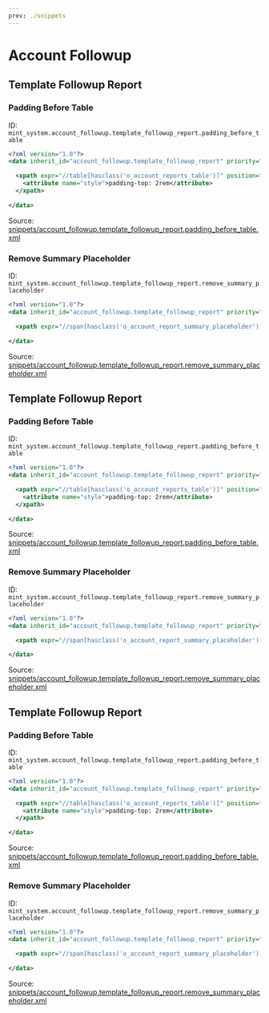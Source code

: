 ```yaml
---
prev: ./snippets
---
```

# Account Followup
## Template Followup Report  
### Padding Before Table  
ID: `mint_system.account_followup.template_followup_report.padding_before_table`  
```xml
<?xml version="1.0"?>
<data inherit_id="account_followup.template_followup_report" priority="50">

  <xpath expr="//table[hasclass('o_account_reports_table')]" position="attributes">
    <attribute name="style">padding-top: 2rem</attribute>
  </xpath>

</data>
```
Source: [snippets/account_followup.template_followup_report.padding_before_table.xml](https://github.com/Mint-System/Odoo-Development/tree/14.0/snippets/account_followup.template_followup_report.padding_before_table.xml)

### Remove Summary Placeholder  
ID: `mint_system.account_followup.template_followup_report.remove_summary_placeholder`  
```xml
<?xml version="1.0"?>
<data inherit_id="account_followup.template_followup_report" priority="50">

  <xpath expr="//span[hasclass('o_account_report_summary_placeholder')]" position="replace" />

</data>
```
Source: [snippets/account_followup.template_followup_report.remove_summary_placeholder.xml](https://github.com/Mint-System/Odoo-Development/tree/14.0/snippets/account_followup.template_followup_report.remove_summary_placeholder.xml)

## Template Followup Report  
### Padding Before Table  
ID: `mint_system.account_followup.template_followup_report.padding_before_table`  
```xml
<?xml version="1.0"?>
<data inherit_id="account_followup.template_followup_report" priority="50">

  <xpath expr="//table[hasclass('o_account_reports_table')]" position="attributes">
    <attribute name="style">padding-top: 2rem</attribute>
  </xpath>

</data>
```
Source: [snippets/account_followup.template_followup_report.padding_before_table.xml](https://github.com/Mint-System/Odoo-Development/tree/14.0/snippets/account_followup.template_followup_report.padding_before_table.xml)

### Remove Summary Placeholder  
ID: `mint_system.account_followup.template_followup_report.remove_summary_placeholder`  
```xml
<?xml version="1.0"?>
<data inherit_id="account_followup.template_followup_report" priority="50">

  <xpath expr="//span[hasclass('o_account_report_summary_placeholder')]" position="replace" />

</data>
```
Source: [snippets/account_followup.template_followup_report.remove_summary_placeholder.xml](https://github.com/Mint-System/Odoo-Development/tree/14.0/snippets/account_followup.template_followup_report.remove_summary_placeholder.xml)

## Template Followup Report  
### Padding Before Table  
ID: `mint_system.account_followup.template_followup_report.padding_before_table`  
```xml
<?xml version="1.0"?>
<data inherit_id="account_followup.template_followup_report" priority="50">

  <xpath expr="//table[hasclass('o_account_reports_table')]" position="attributes">
    <attribute name="style">padding-top: 2rem</attribute>
  </xpath>

</data>
```
Source: [snippets/account_followup.template_followup_report.padding_before_table.xml](https://github.com/Mint-System/Odoo-Development/tree/14.0/snippets/account_followup.template_followup_report.padding_before_table.xml)

### Remove Summary Placeholder  
ID: `mint_system.account_followup.template_followup_report.remove_summary_placeholder`  
```xml
<?xml version="1.0"?>
<data inherit_id="account_followup.template_followup_report" priority="50">

  <xpath expr="//span[hasclass('o_account_report_summary_placeholder')]" position="replace" />

</data>
```
Source: [snippets/account_followup.template_followup_report.remove_summary_placeholder.xml](https://github.com/Mint-System/Odoo-Development/tree/14.0/snippets/account_followup.template_followup_report.remove_summary_placeholder.xml)


